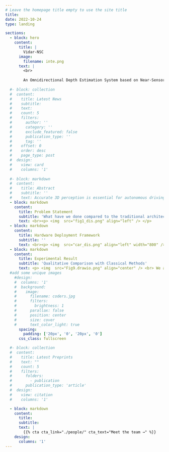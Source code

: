 ```yaml
---
# Leave the homepage title empty to use the site title
title:
date: 2022-10-24
type: landing

sections:
  - block: hero
    content:
      title: |
        Vidar-NSC
      image:
        filename: inte.png
      text: |
        <br>
        
        An Omnidirectional Depth Estimation System based on Near-Sensor Computing Architecture for Autonomous Driving
  
  #- block: collection
  #  content:
  #    title: Latest News
  #    subtitle:
  #    text:
  #    count: 5
  #    filters:
  #      author: ''
  #      category: ''
  #      exclude_featured: false
  #      publication_type: ''
  #      tag: ''
  #    offset: 0
  #    order: desc
  #    page_type: post
  #  design:
  #    view: card
  #    columns: '1'
  
  #- block: markdown
  #  content:
  #    title: Abstract
  #    subtitle: ''
  #    text: Accurate 3D perception is essential for autonomous driving. Traditional methods often struggle with geometric ambiguity and slow convergence due to a lack of geometric prior. To address this challenge, we use omnidirectional depth estimation, which is generated by our lab's XXXNET, to introduce geometric prior. Based on the depth information, We propose a cylindrical voxel-based Sketch-Coloring framework. Additionally, our approach introduces a cylindrical voxel representation based on polar coordinate, better aligning with the radial nature of panoramic camera views. This representation adjusts voxel density according to distance, boosting the performance of close proximity. We also build a virtual scene dataset with six fisheye cameras, addressing the lack of fisheye camera dataset in autonomous driving tasks. Experimental results demonstrate that our Sketch-Coloring network significantly enhances 3D perception performance, especially in nearby regions, which makes our method a promising solution for autonomous driving perception.
  - block: markdown
    content:
      title: Problem Statement
      subtitle: 'What have we done compared to the traditional architecture?'
      text: <br><p> <img  src="fig1_dis.png" align="left" /> </p>
  - block: markdown
    content:
      title: Hardware Deployment Framework
      subtitle: ''
      text: <br><p> <img  src="car_dis.png" align="left" width="800" /> We utilize an autonomous vehicle equipped with six fisheye cameras on Jetson AGX Orin 64G as the simulation platform, which offers up to 275 TOPS for deep learning acceleration. We divide the entire network according to the task allocation of the system. Correspondingly, we allocate memory and computing resources for each computing task and isolate them from each other. To match the capability of a near-sensor NPU, we restrict the resources for TF , ensuring it operates under 5 TOPS. We achieve depth estimation at 15 frames per second under the input resolution of 1920 × 1080 and the depthmap resoluiton of 720×180 </p> <br><p> <img  src="Fig12.drawio.png" align="center"  /><br>The hardware design of the system is demonstrated in Fig above, which includes multiple smart camera sensors equipped with computing accelerators and a host side processor. All the data transmitted from sensors are synchronized and consolidated to the host processor with a local NPU to complete the rest of the system tasks. The Vidar-NSC has significantly decreased in duration compared to the original one. In addition, its time consumption increases more slowly as the number of cameras increases, indicating that it has the potential for applications that require more cameras.</p>
  - block: markdown
    content:
      title: Experimental Result
      subtitle: 'Qualitative Comparison with Classical Methods'
      text: <p> <img  src="Fig9.drawio.png" align="center" /> <br> We achieve better performance compared with other methods, especially in terms of detail.</p>
  #add some unique images
    #design:
    #  columns: '1'
    #  background:
    #    image: 
    #      filename: coders.jpg
    #      filters:
    #        brightness: 1
    #      parallax: false
    #      position: center
    #      size: cover
    #      text_color_light: true
      spacing:
        padding: ['20px', '0', '20px', '0']
      css_class: fullscreen

  #- block: collection
  #  content:
  #    title: Latest Preprints
  #    text: ""
  #    count: 5
  #    filters:
  #      folders:
  #        - publication
  #      publication_type: 'article'
  #  design:
  #    view: citation
  #    columns: '1'

  - block: markdown
    content:
      title:
      subtitle:
      text: |
        {{% cta cta_link="./people/" cta_text="Meet the team →" %}}
    design:
      columns: '1'
---
```

